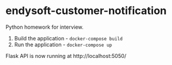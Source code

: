 # endysoft-customer-notification
Python homework for interview.

1. Build the application - `docker-compose build`
2. Run the application - `docker-compose up`

Flask API is now running at http://localhost:5050/

